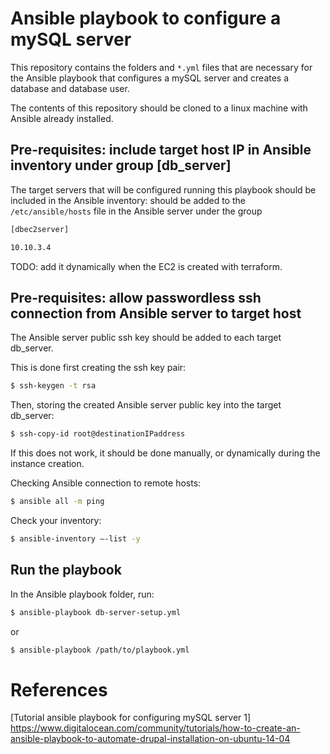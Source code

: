 [//]: # (paste the content of this file onto a markdown editor or interpreter such as https://dillinger.io/ )

# Ansible playbook to configure a mySQL server

This repository contains the folders and ```*.yml``` files that are necessary for the Ansible playbook that configures a mySQL server and creates a database and database user.

The contents of this repository should be cloned to a linux machine with Ansible already installed.

## Pre-requisites: include target host IP in Ansible inventory under group [db_server]

The target servers that will be configured running this playbook should be included in the Ansible inventory: 
should be added to the ```/etc/ansible/hosts``` file in the Ansible server under the group

```sh
[dbec2server]

10.10.3.4
```

TODO: add it dynamically when the EC2 is created with terraform.

## Pre-requisites: allow passwordless ssh connection from Ansible server to target host

The Ansible server public ssh key should be added to each target db_server.

This is done first creating the ssh key pair:
```sh
$ ssh-keygen -t rsa
``` 

Then, storing the created Ansible server public key into the target db_server:
```sh
$ ssh-copy-id root@destinationIPaddress
```

If this does not work, it should be done manually, or dynamically during the instance creation.

Checking Ansible connection to remote hosts:
```sh
$ ansible all -m ping
```

Check your inventory: 
```sh
$ ansible-inventory –-list -y
```

## Run the playbook

In the Ansible playbook folder, run:

```sh
$ ansible-playbook db-server-setup.yml
```
or
```sh
$ ansible-playbook /path/to/playbook.yml
```

# References

[Tutorial ansible playbook for configuring mySQL server 1] <https://www.digitalocean.com/community/tutorials/how-to-create-an-ansible-playbook-to-automate-drupal-installation-on-ubuntu-14-04>

